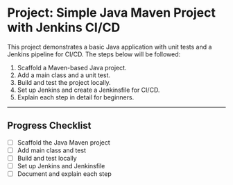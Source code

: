 # Project: Simple Java Maven Project with Jenkins CI/CD

This project demonstrates a basic Java application with unit tests and a Jenkins pipeline for CI/CD. The steps below will be followed:

1. Scaffold a Maven-based Java project.
2. Add a main class and a unit test.
3. Build and test the project locally.
4. Set up Jenkins and create a Jenkinsfile for CI/CD.
5. Explain each step in detail for beginners.

---

## Progress Checklist
- [ ] Scaffold the Java Maven project
- [ ] Add main class and test
- [ ] Build and test locally
- [ ] Set up Jenkins and Jenkinsfile
- [ ] Document and explain each step
